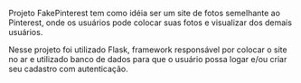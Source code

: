 Projeto FakePinterest tem como idéia ser um site de fotos semelhante ao Pinterest, 
onde os usuários pode colocar suas fotos e visualizar dos demais usuários.

Nesse projeto foi utilizado Flask, framework responsável por colocar o site no ar e 
utilizado banco de dados para que o usuário possa logar e/ou criar seu cadastro com autenticação.